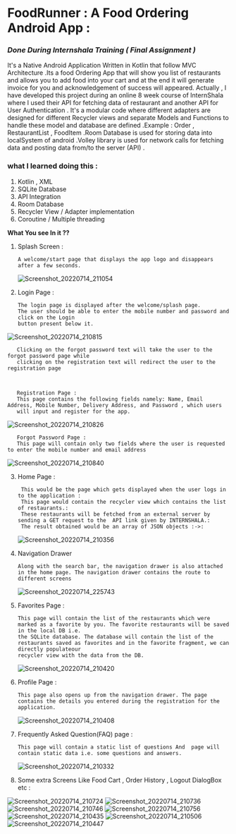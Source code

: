 # FoodRunner : A  Food Ordering Android App   :               
### *Done During Internshala Training ( Final Assignment )*
It's a Native  Android Application Written in Kotlin that follow MVC Architecture .Its a food Ordering App that will show you list of restaurants and allows you to add food into your cart and at the end it will generate invoice for you and acknowledgement of success will appeared. Actually , I have  developed this project  during an online 8 week course of InternShala where I used their API for fetching data of restaurant and another API for User Authentication . It's a modular code where different adapters are designed for different Recycler views and separate Models and Functions to handle these model and database are defined .Example :  Order , RestaurantList , FoodItem .Room Database is used for storing data into localSystem of android .Volley library is used for network calls for fetching data and posting data from/to the server (API) .

### what I learned doing this :
1.  Kotlin , XML 
2.  SQLite Database 
3.  API Integration 
4.  Room Database
5.  Recycler View / Adapter implementation 
6.  Coroutine / Multiple threading 

**What You see In it ??**

1. Splash Screen :
      
       A welcome/start page that displays the app logo and disappears after a few seconds.
    ![Screenshot_20220714_211054](https://user-images.githubusercontent.com/87073574/179040277-76885ce8-b046-4078-bda6-f33d61281f26.png)

       
       
2. Login Page :

       The login page is displayed after the welcome/splash page. 
       The user should be able to enter the mobile number and password and click on the Login
       button present below it.
       
  ![Screenshot_20220714_210815](https://user-images.githubusercontent.com/87073574/179041422-be84960d-7b18-4cbc-aae0-0d49960facbb.png)

       
       Clicking on the forgot password text will take the user to the forgot password page while 
       clicking on the registration text will redirect the user to the registration page
       
 
       
       Registration Page : 
       This page contains the following fields namely: Name, Email Address, Mobile Number, Delivery Address, and Password , which users 
       will input and register for the app.
       
  ![Screenshot_20220714_210826](https://user-images.githubusercontent.com/87073574/179049733-6115dd05-0388-4521-8230-d18cc4b02109.png)
       
       
       Forgot Password Page : 
       This page will contain only two fields where the user is requested to enter the mobile number and email address
  
  ![Screenshot_20220714_210840](https://user-images.githubusercontent.com/87073574/179042761-5d6a0102-0158-4ea8-9ce3-170614945e69.png)

       
       
       
       
3. Home Page :

        This would be the page which gets displayed when the user logs in to the application :
        This page would contain the recycler view which contains the list of restaurants.:
        These restaurants will be fetched from an external server by sending a GET request to the  API link given by INTERNSHALA.:
        The result obtained would be an array of JSON objects :->:
        
    ![Screenshot_20220714_210356](https://user-images.githubusercontent.com/87073574/179043309-0e35d005-849e-4a5e-b291-f3b16bce21fa.png)
       
       
4. Navigation Drawer

       Along with the search bar, the navigation drawer is also attached in the home page. The navigation drawer contains the route to different screens
       
    ![Screenshot_20220714_225743](https://user-images.githubusercontent.com/87073574/179047195-2b13e25c-a888-4f4f-99ed-5f567d210c45.png)

       
5. Favorites Page :

       This page will contain the list of the restaurants which were marked as a favorite by you. The favorite restaurants will be saved in the local DB i.e.
       the SQLite database. The database will contain the list of the restaurants saved as favorites and in the favorite fragment, we can directly populateour 
       recycler view with the data from the DB.
     ![Screenshot_20220714_210420](https://user-images.githubusercontent.com/87073574/179047296-9cad791b-8884-4b76-9782-7ae289022926.png)
       
6. Profile Page :

       This page also opens up from the navigation drawer. The page contains the details you entered during the registration for the application.
    ![Screenshot_20220714_210408](https://user-images.githubusercontent.com/87073574/179047702-b24e59d7-1457-45ad-a539-35eff4fdd0e1.png)

       
6. Frequently Asked Question(FAQ) page : 

       This page will contain a static list of questions And  page will contain static data i.e. some questions and answers.
   ![Screenshot_20220714_210332](https://user-images.githubusercontent.com/87073574/179047760-9c227b6b-f6d8-4cf8-9719-fbd780091b26.png)
  
       
6. Some extra Screens Like Food Cart , Order History , Logout DialogBox etc :

 ![Screenshot_20220714_210724](https://user-images.githubusercontent.com/87073574/179048179-a667e9a5-cb0c-4421-af58-19aae99bfbc0.png)
![Screenshot_20220714_210736](https://user-images.githubusercontent.com/87073574/179048194-ad453266-8320-4a06-8fa4-3cb01a9e362a.png)
![Screenshot_20220714_210746](https://user-images.githubusercontent.com/87073574/179048204-73081103-f3c1-40a0-8c08-150f0ba601c4.png)
![Screenshot_20220714_210756](https://user-images.githubusercontent.com/87073574/179048221-27c4d104-74ca-4bdb-a639-22df5c6c7c28.png)
![Screenshot_20220714_210435](https://user-images.githubusercontent.com/87073574/179048242-74f2de26-ece1-439f-963f-92bf65666780.png)
![Screenshot_20220714_210506](https://user-images.githubusercontent.com/87073574/179048250-df8df5f3-5173-48ab-be62-9de40133c51f.png)
![Screenshot_20220714_210447](https://user-images.githubusercontent.com/87073574/179048260-3f57e196-d4c1-47b4-9b36-8fb8e7e47081.png)


       
       
       
   

